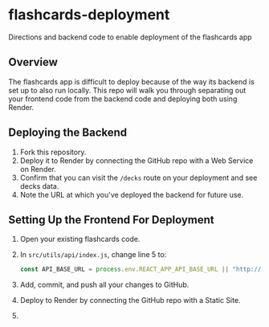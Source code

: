 # flashcards-deployment

Directions and backend code to enable deployment of the flashcards app

## Overview

The flashcards app is difficult to deploy because of the way its backend is set up to also run locally. This repo will walk you through separating out your frontend code from the backend code and deploying both using Render.

## Deploying the Backend

1. Fork this repository.
2. Deploy it to Render by connecting the GitHub repo with a Web Service on Render.
3. Confirm that you can visit the `/decks` route on your deployment and see decks data.
4. Note the URL at which you've deployed the backend for future use.

## Setting Up the Frontend For Deployment

1. Open your existing flashcards code.
2. In `src/utils/api/index.js`, change line 5 to:

    ```js
    const API_BASE_URL = process.env.REACT_APP_API_BASE_URL || "http://localhost:8080";
    ```

3. Add, commit, and push all your changes to GitHub.
4. Deploy to Render by connecting the GitHub repo with a Static Site.
5. 